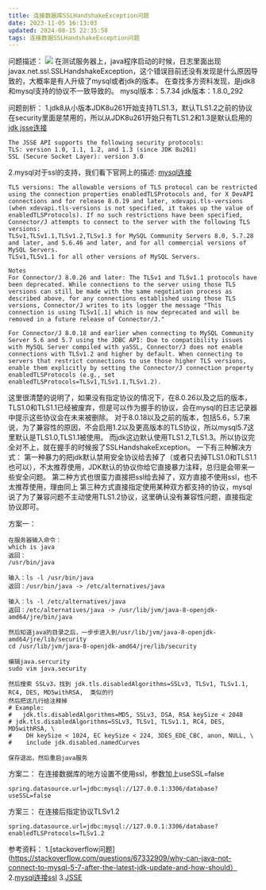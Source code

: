 ```yaml
---
title: 连接数据库SSLHandshakeException问题
date: 2023-11-05 16:13:03
updated: 2024-08-15 22:35:58
tags: 连接数据SSLHandshakeException问题
---
```


问题描述：
![](http://wxwwt-oss.oss-cn-hangzhou.aliyuncs.com/article_picture/%E9%97%AE%E9%A2%98%E5%A4%84%E7%90%86/%E8%BF%9E%E6%8E%A5%E6%95%B0%E6%8D%AE%E5%BA%93SSLHandshakeException%E9%97%AE%E9%A2%98/shakehand%E9%94%99%E8%AF%AF.png)
在测试服务器上，java程序启动的时候，日志里面出现javax.net.ssl.SSLHandshakeException，这个错误目前还没有发现是什么原因导致的，大概率是有人升级了mysql或者jdk的版本。
在查找多方资料发现，是jdk8和mysql支持的协议不一致导致的。
mysql版本：5.7.34
jdk版本：1.8.0_292

问题剖析：
1.jdk8从小版本JDK8u261开始支持TLS1.3，默认TLS1.2之前的协议在security里面是禁用的，所以从JDK8u261开始只有TLS1.2和1.3是默认启用的
[jdk jsse连接](https://docs.oracle.com/javase/8/docs/technotes/guides/security/jsse/JSSERefGuide.html)
```
The JSSE API supports the following security protocols:
TLS: version 1.0, 1.1, 1.2, and 1.3 (since JDK 8u261)
SSL (Secure Socket Layer): version 3.0
```
2.mysql对于ssl的支持，我们看下官网上的描述:
[mysql连接](https://dev.mysql.com/doc/connector-j/8.0/en/connector-j-reference-using-ssl.html)
```
TLS versions: The allowable versions of TLS protocol can be restricted using the connection properties enabledTLSProtocols and, for X DevAPI connections and for release 8.0.19 and later, xdevapi.tls-versions (when xdevapi.tls-versions is not specified, it takes up the value of enabledTLSProtocols). If no such restrictions have been specified, Connector/J attempts to connect to the server with the following TLS versions:
TLSv1,TLSv1.1,TLSv1.2,TLSv1.3 for MySQL Community Servers 8.0, 5.7.28 and later, and 5.6.46 and later, and for all commercial versions of MySQL Servers.
TLSv1,TLSv1.1 for all other versions of MySQL Servers.

Notes
For Connector/J 8.0.26 and later: The TLSv1 and TLSv1.1 protocols have been deprecated. While connections to the server using those TLS versions can still be made with the same negotiation process as described above, for any connections established using those TLS versions, Connector/J writes to its logger the message "This connection is using TLSv1[.1] which is now deprecated and will be removed in a future release of Connector/J."

For Connector/J 8.0.18 and earlier when connecting to MySQL Community Server 5.6 and 5.7 using the JDBC API: Due to compatibility issues with MySQL Server compiled with yaSSL, Connector/J does not enable connections with TLSv1.2 and higher by default. When connecting to servers that restrict connections to use those higher TLS versions, enable them explicitly by setting the Connector/J connection property enabledTLSProtocols (e.g., set enabledTLSProtocols=TLSv1,TLSv1.1,TLSv1.2).
```
这里很清楚的说明了，如果没有指定协议的情况下，在8.0.26以及之后的版本，TLS1.0和TLS1.1已经被废弃，但是可以作为握手的协议，会在mysql的日志记录器中提示这些协议会在未来被删除。
对于8.0.18以及之前的版本，包括5.6，5.7来说，为了兼容性的原因，不会启用1.2以及更高版本的TLS协议，所以mysql5.7这里默认是TLS1.0,TLS1.1被使用。
而jdk这边默认使用TLS1.2,TLS1.3。所以协议完全对不上，就在握手的时候报了SSLHandshakeException。
一下有三种解决方式：
第一种暴力的把jdk默认禁用安全协议给去掉了（或者只去掉TLS1.0和TLS1.1也可以），不太推荐使用，JDK默认的协议你给它直接暴力注释，总归是会带来一些安全问题。
第二种方式也很蛮力直接把ssl给去掉了，双方直接不使用ssl，也不太推荐使用，理由同上
第三种方式直接指定使用某种双方都支持的协议，mysql说了为了兼容问题不主动使用TLS1.2协议，这里确认没有兼容性问题，直接指定协议即可。

方案一：
```
在服务器输入命令：
which is java
返回：
/usr/bin/java

输入：ls -l /usr/bin/java
返回：/usr/bin/java -> /etc/alternatives/java

输入：ls -l /etc/alternatives/java
返回：/etc/alternatives/java -> /usr/lib/jvm/java-8-openjdk-amd64/jre/bin/java

然后知道java的目录之后，一步步进入到/usr/lib/jvm/java-8-openjdk-amd64/jre/lib/security
cd /usr/lib/jvm/java-8-openjdk-amd64/jre/lib/security

编辑java.sercurity
sudo vim java.security

然后搜索 SSLv3，找到 jdk.tls.disabledAlgorithms=SSLv3, TLSv1, TLSv1.1, RC4, DES, MD5withRSA,  类似的行
然后把这几行给注释掉
# Example:
#   jdk.tls.disabledAlgorithms=MD5, SSLv3, DSA, RSA keySize < 2048
# jdk.tls.disabledAlgorithms=SSLv3, TLSv1, TLSv1.1, RC4, DES, MD5withRSA, \
#    DH keySize < 1024, EC keySize < 224, 3DES_EDE_CBC, anon, NULL, \
#    include jdk.disabled.namedCurves

保存退出，然后重启java服务
```

方案二：
在连接数据库的地方设置不使用ssl，参数加上useSSL=false
```
spring.datasource.url=jdbc:mysql://127.0.0.1:3306/database?useSSL=false
```


方案三：
在连接后指定协议TLSv1.2
```
spring.datasource.url=jdbc:mysql://127.0.0.1:3306/database?enabledTLSProtocols=TLSv1.2
```

参考资料：
1.[stackoverflow问题](https://stackoverflow.com/questions/67332909/why-can-java-not-connect-to-mysql-5-7-after-the-latest-jdk-update-and-how-should）
2.[mysql连接ssl](https://dev.mysql.com/doc/connector-j/8.0/en/connector-j-reference-using-ssl.html)
3.[JSSE](https://docs.oracle.com/javase/8/docs/technotes/guides/security/jsse/JSSERefGuide.html)
